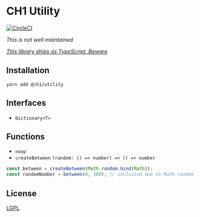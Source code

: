 # CH1 Utility

[![CircleCI](https://circleci.com/gh/bennett000/ch1-utility.svg?style=svg)](https://circleci.com/gh/bennett000/ch1-utility)

_This is not well maintained_

[_This library ships as TypeScript, Beware_](https://gist.github.com/bennett000/a26dfc8cf15e5d97139e41b0711f3fe0#file-the-case-for-shipping-ts-as-ts-md 'Why Ship TS as TS')

## Installation

`yarn add @ch1/utility`

## Interfaces

- `Dictionary<T>`

## Functions

- `noop`
- `createBetween` `(random: () => number) => () => number`

```ts
const between = createBetween(Math.random.bind(Math));
const randomNumber = between(0, 100); // inclusive due to Math.random
```

## License

[LGPL](./LICENSE 'Lesser GNU Public License')
